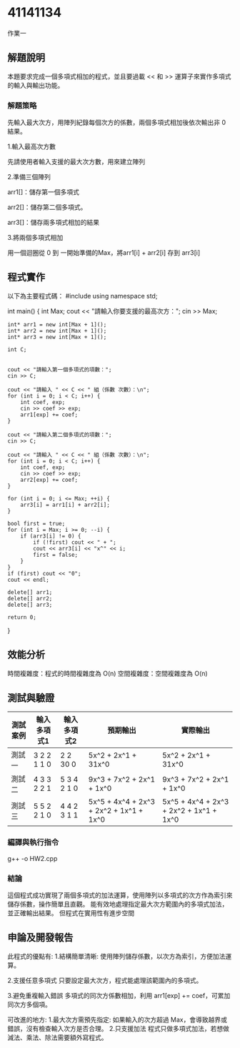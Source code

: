 # 41141134

作業一
## 解題說明

本題要求完成一個多項式相加的程式，並且要過載 << 和 >> 運算子來實作多項式的輸入與輸出功能。
### 解題策略

先輸入最大次方，用陣列紀錄每個次方的係數，兩個多項式相加後依次輸出非 0 結果。

1.輸入最高次方數

   先請使用者輸入支援的最大次方數，用來建立陣列 

2.準備三個陣列

   arr1[]：儲存第一個多項式

   arr2[]：儲存第二個多項式。

   arr3[]：儲存兩多項式相加的結果

3.將兩個多項式相加

   用一個迴圈從 0 到 一開始準備的Max，將arr1[i] + arr2[i] 存到 arr3[i]



## 程式實作

以下為主要程式碼：
#include <iostream>
using namespace std;

int main() {
    int Max;
    cout << "請輸入你要支援的最高次方：";
    cin >> Max;

    int* arr1 = new int[Max + 1]();
    int* arr2 = new int[Max + 1]();
    int* arr3 = new int[Max + 1]();

    int C;

 
    cout << "請輸入第一個多項式的項數：";
    cin >> C;

    cout << "請輸入 " << C << " 組（係數 次數）：\n";
    for (int i = 0; i < C; i++) {
        int coef, exp;
        cin >> coef >> exp;
        arr1[exp] += coef;
    }

    cout << "請輸入第二個多項式的項數：";
    cin >> C;

    cout << "請輸入 " << C << " 組（係數 次數）：\n";
    for (int i = 0; i < C; i++) {
        int coef, exp;
        cin >> coef >> exp;
        arr2[exp] += coef;
    }

    for (int i = 0; i <= Max; ++i) {
        arr3[i] = arr1[i] + arr2[i];
    }

    bool first = true;
    for (int i = Max; i >= 0; --i) {
        if (arr3[i] != 0) {
            if (!first) cout << " + ";
            cout << arr3[i] << "x^" << i;
            first = false;
        }
    }
    if (first) cout << "0"; 
    cout << endl;

    delete[] arr1;
    delete[] arr2;
    delete[] arr3;

    return 0;
}


## 效能分析

時間複雜度：程式的時間複雜度為 O(n)
空間複雜度：空間複雜度為 O(n)
## 測試與驗證

 
| 測試案例 | 輸入多項式1  | 輸入多項式2   |                 預期輸出               |                   實際輸出              |
|----------|--------------|---------------|----------------------------------------| ----------------------------------------|
| 測試一   | 3 2 2 1 1 0  | 2 2 30 0      |5x^2 + 2x^1 + 31x^0                     | 5x^2 + 2x^1 + 31x^0                     |
| 測試二   | 4 3 3 2 2 1  | 5 3 4 2 1 0   |9x^3 + 7x^2 + 2x^1 + 1x^0               | 9x^3 + 7x^2 + 2x^1 + 1x^0               |
| 測試三   | 5 5 2 2 1 0  | 4 4 2 3 1 1   |5x^5 + 4x^4 + 2x^3 + 2x^2 + 1x^1 + 1x^0 | 5x^5 + 4x^4 + 2x^3 + 2x^2 + 1x^1 + 1x^0 |  


### 編譯與執行指令

g++ -o HW2.cpp 

### 結論

這個程式成功實現了兩個多項式的加法運算，使用陣列以多項式的次方作為索引來儲存係數，操作簡單且直觀。
能有效地處理指定最大次方範圍內的多項式加法，並正確輸出結果。
但程式在實用性有進步空間



## 申論及開發報告

此程式的優點有:
1.結構簡單清晰:
  使用陣列儲存係數，以次方為索引，方便加法運算。

2.支援任意多項式
  只要設定最大次方，程式能處理該範圍內的多項式。

3.避免重複輸入錯誤
  多項式的同次方係數相加，利用 arr1[exp] += coef，可累加同次方多個項。

可改進的地方:
1.最大次方需預先指定:
  如果輸入的次方超過 Max，會導致越界或錯誤，沒有檢查輸入次方是否合理。
2.只支援加法
  程式只做多項式加法，若想做減法、乘法、除法需要額外寫程式。

